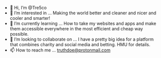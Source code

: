 - 👋 Hi, I’m @Tre5co
- 👀 I’m interested in ... Making the world better and cleaner and nicer and cooler and smarter!
- 🌱 I’m currently learning ... How to take my websites and apps and make them accessible everywhere in the most efficient and cheap way possible.
- 💞️ I’m looking to collaborate on ... I have a pretty big idea for a platform that combines charity and social media and betting. HMU for details.
- 📫 How to reach me ... truthdoe@protonmail.com

<!---
Tre5co/Tre5co is a ✨ special ✨ repository because its `README.md` (this file) appears on your GitHub profile.
You can click the Preview link to take a look at your changes.
--->

